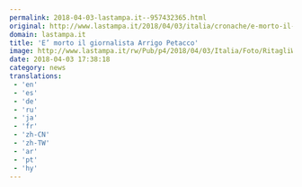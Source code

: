 ```yaml
---
permalink: 2018-04-03-lastampa.it--957432365.html
original: http://www.lastampa.it/2018/04/03/italia/cronache/e-morto-il-giornalista-arrigo-petacco-QWMLjGEEbChSZuI6vRrOCN/pagina.html
domain: lastampa.it
title: 'E’ morto il giornalista Arrigo Petacco'
image: http://www.lastampa.it/rw/Pub/p4/2018/04/03/Italia/Foto/RitagliWeb/11485364-kmCE-U1110244667401jwE-1024x576%40LaStampa.it.jpg
date: 2018-04-03 17:38:18
category: news
translations: 
 - 'en'
 - 'es'
 - 'de'
 - 'ru'
 - 'ja'
 - 'fr'
 - 'zh-CN'
 - 'zh-TW'
 - 'ar'
 - 'pt'
 - 'hy'
---
```


